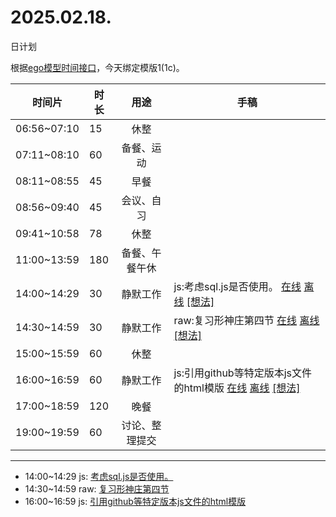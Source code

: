 # 2025.02.18.
日计划

根据[ego模型时间接口](https://gitee.com/hyg/blog/blob/master/timeflow.md)，今天绑定模版1(1c)。

| 时间片 | 时长 | 用途 | 手稿 |
| --- | --- | :---: | --- |
| 06:56~07:10 | 15 | 休整 |  |
| 07:11~08:10 | 60 | 备餐、运动 |  |
| 08:11~08:55 | 45 | 早餐 |  |
| 08:56~09:40 | 45 | 会议、自习 |  |
| 09:41~10:58 | 78 | 休整 |  |
| 11:00~13:59 | 180 | 备餐、午餐午休 |  |
| 14:00~14:29 | 30 | 静默工作 | js:考虑sql.js是否使用。 [在线](http://simp.ly/p/8t3vlk) [离线](../../draft/2025/20250218140000.md) <a href="mailto:huangyg@mars22.com?subject=关于2025.02.18.[js:考虑sql.js是否使用。]任务&body=日期: 20250218%0D%0A序号: 6%0D%0A手稿:../../draft/2025/20250218140000.md%0D%0A---请勿修改邮件主题及以上内容 从下一行开始写您的想法---%0D%0A">[想法]</a> |
| 14:30~14:59 | 30 | 静默工作 | raw:复习形神庄第四节 [在线](http://simp.ly/p/5k9gJy) [离线](../../draft/2025/20250218143000.md) <a href="mailto:huangyg@mars22.com?subject=关于2025.02.18.[raw:复习形神庄第四节]任务&body=日期: 20250218%0D%0A序号: 7%0D%0A手稿:../../draft/2025/20250218143000.md%0D%0A---请勿修改邮件主题及以上内容 从下一行开始写您的想法---%0D%0A">[想法]</a> |
| 15:00~15:59 | 60 | 休整 |  |
| 16:00~16:59 | 60 | 静默工作 | js:引用github等特定版本js文件的html模版 [在线](http://simp.ly/p/4QDThK) [离线](../../draft/2025/20250218160000.md) <a href="mailto:huangyg@mars22.com?subject=关于2025.02.18.[js:引用github等特定版本js文件的html模版]任务&body=日期: 20250218%0D%0A序号: 9%0D%0A手稿:../../draft/2025/20250218160000.md%0D%0A---请勿修改邮件主题及以上内容 从下一行开始写您的想法---%0D%0A">[想法]</a> |
| 17:00~18:59 | 120 | 晚餐 |  |
| 19:00~19:59 | 60 | 讨论、整理提交 |  |

---

- 14:00~14:29	js: [考虑sql.js是否使用。](../../draft/2025/20250218.01.md)
- 14:30~14:59	raw: [复习形神庄第四节](../../draft/2025/20250218.02.md)
- 16:00~16:59	js: [引用github等特定版本js文件的html模版](../../draft/2025/20250218.03.md)
